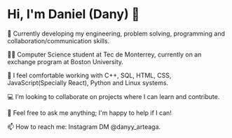 # Hi, I'm Daniel (Dany) 👋 #

🌱 Currently developing my engineering, problem solving, programming and collaboration/communication skills.

👨‍🎓 Computer Science student at Tec de Monterrey, currently on an exchange program at Boston University.

🔨 I feel comfortable working with C++, SQL, HTML, CSS, JavaScript(Specially React), Python and Linux systems.

💻 I’m looking to collaborate on projects where I can learn and contribute.

💬 Feel free to ask me anything; I'm happy to help if I can!

📫 How to reach me: Instagram DM @danyy_arteaga. 
